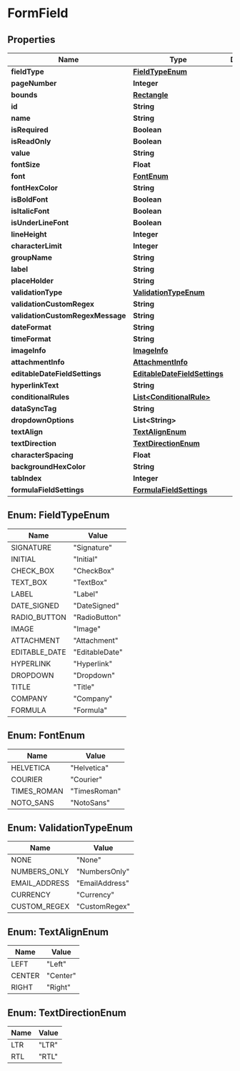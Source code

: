 

# FormField


## Properties

| Name | Type | Description | Notes |
|------------ | ------------- | ------------- | -------------|
|**fieldType** | [**FieldTypeEnum**](#FieldTypeEnum) |  |  |
|**pageNumber** | **Integer** |  |  |
|**bounds** | [**Rectangle**](Rectangle.md) |  |  |
|**id** | **String** |  |  [optional] |
|**name** | **String** |  |  [optional] |
|**isRequired** | **Boolean** |  |  [optional] |
|**isReadOnly** | **Boolean** |  |  [optional] |
|**value** | **String** |  |  [optional] |
|**fontSize** | **Float** |  |  [optional] |
|**font** | [**FontEnum**](#FontEnum) |  |  [optional] |
|**fontHexColor** | **String** |  |  [optional] |
|**isBoldFont** | **Boolean** |  |  [optional] |
|**isItalicFont** | **Boolean** |  |  [optional] |
|**isUnderLineFont** | **Boolean** |  |  [optional] |
|**lineHeight** | **Integer** |  |  [optional] |
|**characterLimit** | **Integer** |  |  [optional] |
|**groupName** | **String** |  |  [optional] |
|**label** | **String** |  |  [optional] |
|**placeHolder** | **String** |  |  [optional] |
|**validationType** | [**ValidationTypeEnum**](#ValidationTypeEnum) |  |  [optional] |
|**validationCustomRegex** | **String** |  |  [optional] |
|**validationCustomRegexMessage** | **String** |  |  [optional] |
|**dateFormat** | **String** |  |  [optional] |
|**timeFormat** | **String** |  |  [optional] |
|**imageInfo** | [**ImageInfo**](ImageInfo.md) |  |  [optional] |
|**attachmentInfo** | [**AttachmentInfo**](AttachmentInfo.md) |  |  [optional] |
|**editableDateFieldSettings** | [**EditableDateFieldSettings**](EditableDateFieldSettings.md) |  |  [optional] |
|**hyperlinkText** | **String** |  |  [optional] |
|**conditionalRules** | [**List&lt;ConditionalRule&gt;**](ConditionalRule.md) |  |  [optional] |
|**dataSyncTag** | **String** |  |  [optional] |
|**dropdownOptions** | **List&lt;String&gt;** |  |  [optional] |
|**textAlign** | [**TextAlignEnum**](#TextAlignEnum) |  |  [optional] |
|**textDirection** | [**TextDirectionEnum**](#TextDirectionEnum) |  |  [optional] |
|**characterSpacing** | **Float** |  |  [optional] |
|**backgroundHexColor** | **String** |  |  [optional] |
|**tabIndex** | **Integer** |  |  [optional] |
|**formulaFieldSettings** | [**FormulaFieldSettings**](FormulaFieldSettings.md) |  |  [optional] |



## Enum: FieldTypeEnum

| Name | Value |
|---- | -----|
| SIGNATURE | &quot;Signature&quot; |
| INITIAL | &quot;Initial&quot; |
| CHECK_BOX | &quot;CheckBox&quot; |
| TEXT_BOX | &quot;TextBox&quot; |
| LABEL | &quot;Label&quot; |
| DATE_SIGNED | &quot;DateSigned&quot; |
| RADIO_BUTTON | &quot;RadioButton&quot; |
| IMAGE | &quot;Image&quot; |
| ATTACHMENT | &quot;Attachment&quot; |
| EDITABLE_DATE | &quot;EditableDate&quot; |
| HYPERLINK | &quot;Hyperlink&quot; |
| DROPDOWN | &quot;Dropdown&quot; |
| TITLE | &quot;Title&quot; |
| COMPANY | &quot;Company&quot; |
| FORMULA | &quot;Formula&quot; |



## Enum: FontEnum

| Name | Value |
|---- | -----|
| HELVETICA | &quot;Helvetica&quot; |
| COURIER | &quot;Courier&quot; |
| TIMES_ROMAN | &quot;TimesRoman&quot; |
| NOTO_SANS | &quot;NotoSans&quot; |



## Enum: ValidationTypeEnum

| Name | Value |
|---- | -----|
| NONE | &quot;None&quot; |
| NUMBERS_ONLY | &quot;NumbersOnly&quot; |
| EMAIL_ADDRESS | &quot;EmailAddress&quot; |
| CURRENCY | &quot;Currency&quot; |
| CUSTOM_REGEX | &quot;CustomRegex&quot; |



## Enum: TextAlignEnum

| Name | Value |
|---- | -----|
| LEFT | &quot;Left&quot; |
| CENTER | &quot;Center&quot; |
| RIGHT | &quot;Right&quot; |



## Enum: TextDirectionEnum

| Name | Value |
|---- | -----|
| LTR | &quot;LTR&quot; |
| RTL | &quot;RTL&quot; |



